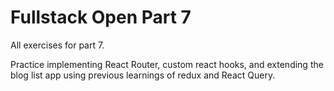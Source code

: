 # Fullstack Open Part 7

All exercises for part 7.

Practice implementing React Router, custom react hooks, and extending the blog list app using previous learnings of redux and React Query.
